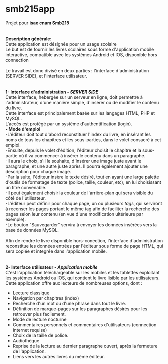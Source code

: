 # smb215app
Projet pour <b>isae cnam Smb215</b><br>
<br>
<br>
<b> Description générale:</b><br>
Cette application est désignée pour un usage scolaire <br>
Le but est de fournir les livres scolaires sous forme d'application mobile interactive, compatible avec les systèmes Android et IOS, disponible hors connection <br>
<br>
Le travail est donc divisé en deux parties : l'interface d'administration (SERVER SIDE), et l'interface utilisateur.<br>
<br>
<br>
<b>1- Interface d'administration - <i>SERVER SIDE</i> </b><br>
Cette interface, hebergée sur un serveur en ligne, doit permettre à l'administrateur, d'une manière simple, d'insérer ou de modifier le contenu du livre.<br>
Cette interface est principalement basée sur les langages HTML, PHP et MySQL.<br>
L'accès est protégé par un système d'authentification (login). <br>
<b>   - Mode d'emploi </b> <br>
-L'éditeur doit tout d'abord reconstituer l'index du livre, en insérant les noms de tous les chapitres et les sous-parties, dans le volet consacré à cet emploi.<br>
-Ensuite, depuis le volet d'édition, l'éditeur choisit le chapitre et la sous-partie où il va commencer à insérer le contenu dans un paragraphe. <br>
-Il aura le choix, s'il le souhaite, d'insérer une image juste avant le paragraphe, et une autre juste après. Il pourra également ajouter une description pour chaque image.<br>
-Par la suite, l'éditeur insère le texte désiré, tout en ayant une large palette d'outils de formatage de texte (police, taille, couleur, etc), en lui choisissant un titre convenable.<br>
-Il peut également choisir la couleur de l'arrière-plan qui sera visible du côté de l'utilisateur.<br>
-L'éditeur peut définir pour chaque page, un ou plusieurs <i>tags</i>, qui serviront à recenser les pages portant le même tag afin de faciliter la recherche des pages selon leur contenu (en vue d'une modification ultérieure par exemple).<br>
-Le bouton "Sauvegarder" servira à envoyer les données insérées vers la base de données MySQL.<br>
<br>
Afin de rendre le livre disponible hors-conection, l'interface d'administration reconstitue les données entrées par l'éditeur sous forme de page HTML, qui sera copiée et integrée dans l'application mobile.<br>
<br>
<br>
<b>2- Interface utilisateur -<i> Application mobile</i></b><br>
C'est l'application téléchargeable sur les mobiles et les tablettes exploitant les systèmes Android ou IOS, qui contient le livre lisible par les utilisateurs.<br>
Cette application offre aux lecteurs de nombreuses options, dont :<br>
- Lecture classique <br>
- Navigation par chapitres (index)<br>
- Recherche d'un mot ou d'une phrase dans tout le livre.<br>
- Définition de marque-pages sur les paragraphes désirés pour les retrouver plus facilement.<br>
- Mode de lecture nocturne <br>
- Commentaires personnels et commentaires d'utilisateurs (connection internet requise) <br>
- Choix de la taille de police.<br>
- Audiothèque <br>
- Reprise de la lecture au dernier paragraphe ouvert, après la fermeture de l'application. <br>
- Liens vers les autres livres du même éditeur.<br>
